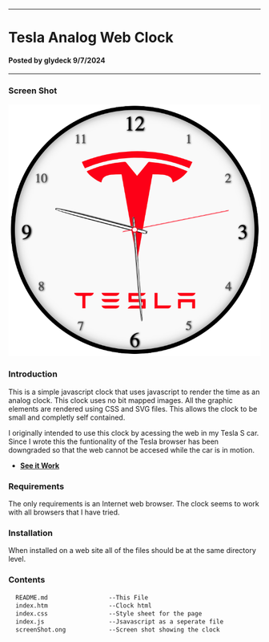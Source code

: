-----------------------------------------------
# Tesla Analog Web Clock
#### Posted by glydeck 9/7/2024
-----------------------------------------------
### Screen Shot
<img src="./screenShot.png" width="600">

### Introduction
This is a simple javascript clock that uses javascript to render the time as an analog clock. This clock uses no bit mapped images.  All the graphic elements are rendered using CSS and SVG files.  This allows the clock to be small and completly self contained.

I originally intended to use this clock by acessing the web in my Tesla S car.  Since I wrote this the funtionality of the Tesla browser has been downgraded so that the web cannot be accesed while the car is in motion.

- [**See it Work**](http://glydeck.com/TeslaClock/index.html)

### Requirements
The only requirements is an Internet web browser.  The clock seems to work with all browsers that I have tried.

### Installation
When installed on a web site all of the files should be at the same directory level.

### Contents 
      README.md                 --This File
      index.htm                 --Clock html
      index.css                 --Style sheet for the page
      index.js                  --Jsavascript as a seperate file
      screenShot.ong            --Screen shot showing the clock  
